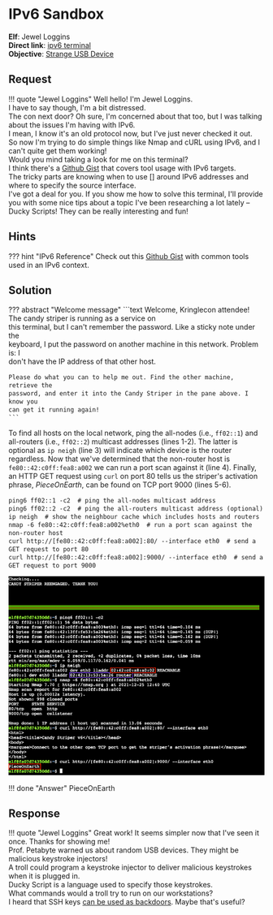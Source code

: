 # IPv6 Sandbox

**Elf**: Jewel Loggins<br/>
**Direct link**: [ipv6 terminal](https://docker2021.kringlecon.com/?challenge=ipv6&id=177d58a1-891b-4b5c-aad6-2021a20bbf0e)<br/>
**Objective**: [Strange USB Device](../objectives/o5.md)


## Request

!!! quote "Jewel Loggins"
    Well hello! I'm Jewel Loggins.<br/>
    I have to say though, I'm a bit distressed.<br/>
    The con next door? Oh sure, I'm concerned about that too, but I was talking about the issues I'm having with IPv6.<br/>
    I mean, I know it's an old protocol now, but I've just never checked it out.<br/>
    So now I'm trying to do simple things like Nmap and cURL using IPv6, and I can't quite get them working!<br/>
    Would you mind taking a look for me on this terminal?<br/>
    I think there's a [Github Gist](https://gist.github.com/chriselgee/c1c69756e527f649d0a95b6f20337c2f) that covers tool usage with IPv6 targets.<br/>
    The tricky parts are knowing when to use [] around IPv6 addresses and where to specify the source interface.<br/>
    I've got a deal for you. If you show me how to solve this terminal, I'll provide you with some nice tips about a topic I've been researching a lot lately – Ducky Scripts! They can be really interesting and fun!


## Hints

??? hint "IPv6 Reference"
    Check out this [Github Gist](https://gist.github.com/chriselgee/c1c69756e527f649d0a95b6f20337c2f) with common tools used in an IPv6 context.


## Solution

??? abstract "Welcome message"
    ```text
    Welcome, Kringlecon attendee! The candy striper is running as a service on                       
    this terminal, but I can't remember the password. Like a sticky note under the                   
    keyboard, I put the password on another machine in this network. Problem is: I                   
    don't have the IP address of that other host.

    Please do what you can to help me out. Find the other machine, retrieve the                      
    password, and enter it into the Candy Striper in the pane above. I know you                      
    can get it running again!
    ```

To find all hosts on the local network, ping the all-nodes (i.e., `ff02::1`) and all-routers (i.e., `ff02::2`) multicast addresses (lines 1-2). The latter is optional as `ip neigh` (line 3) will indicate which device is the router regardless. Now that we've determined that the non-router host is `fe80::42:c0ff:fea8:a002` we can run a port scan against it (line 4). Finally, an HTTP GET request using `curl` on port 80 tells us the striper's activation phrase, *PieceOnEarth*, can be found on TCP port 9000 (lines 5-6).

```shell linenums="1" title="Terminal commands"
ping6 ff02::1 -c2  # ping the all-nodes multicast address
ping6 ff02::2 -c2  # ping the all-routers multicast address (optional)
ip neigh  # show the neighbour cache which includes hosts and routers
nmap -6 fe80::42:c0ff:fea8:a002%eth0  # run a port scan against the non-router host
curl http://[fe80::42:c0ff:fea8:a002]:80/ --interface eth0  # send a GET request to port 80
curl http://[fe80::42:c0ff:fea8:a002]:9000/ --interface eth0  # send a GET request to port 9000
```

![Answers](../img/hints/h5/answers.png)

!!! done "Answer"
    PieceOnEarth


## Response

!!! quote "Jewel Loggins"
    Great work! It seems simpler now that I've seen it once. Thanks for showing me!<br/>
    Prof. Petabyte warned us about random USB devices. They might be malicious keystroke injectors!<br/>
    A troll could program a keystroke injector to deliver malicious keystrokes when it is plugged in.<br/>
    Ducky Script is a language used to specify those keystrokes.<br/>
    What commands would a troll try to run on our workstations?<br/>
    I heard that SSH keys [can be used as backdoors](https://attack.mitre.org/techniques/T1098/004/). Maybe that's useful?
